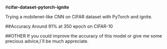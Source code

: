 #**cifar-dataset-pytorch-ignite**

Trying a mobilenet-like CNN on CIFAR dataset with PyTorch and ignite.

##Accuracy
    Around 91% at 350 epoch on CIFAR-10
    
##OTHER
    If you could improve the accuracy of this model or give me some precious advice,I`ll be much appreciate.
    